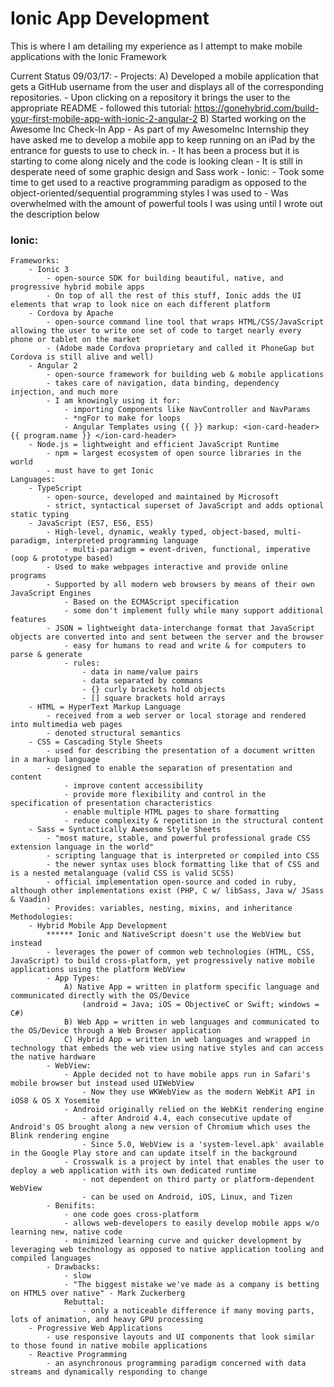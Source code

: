 # Ionic App Development

This is where I am detailing my experience as I attempt to make mobile applications with the Ionic Framework

Current Status 09/03/17:
	- Projects:
		A) Developed a mobile application that gets a GitHub username from the user and displays all of the corresponding repositories.
			- Upon clicking on a repository it brings the user to the appropriate README
			- followed this tutorial: https://gonehybrid.com/build-your-first-mobile-app-with-ionic-2-angular-2
		B) Started working on the Awesome Inc Check-In App
			- As part of my AwesomeInc Internship they have asked me to develop a mobile app to keep running on an iPad by the entrance for guests to use to check in.
			- It has been a process but it is starting to come along nicely and the code is looking clean
			- It is still in desperate need of some graphic design and Sass work
	- Ionic:
		- Took some time to get used to a reactive programming paradigm as opposed to the object-oriented/sequential programming styles I was used to
		- Was overwhelmed with the amount of powerful tools I was using until I wrote out the description below

### Ionic:

	Frameworks:
		- Ionic 3
			- open-source SDK for building beautiful, native, and progressive hybrid mobile apps
			- On top of all the rest of this stuff, Ionic adds the UI elements that wrap to look nice on each different platform
		- Cordova by Apache
			- open-source command line tool that wraps HTML/CSS/JavaScript allowing the user to write one set of code to target nearly every phone or tablet on the market
			- (Adobe made Cordova proprietary and called it PhoneGap but Cordova is still alive and well)
		- Angular 2
			- open-source framework for building web & mobile applications
			- takes care of navigation, data binding, dependency injection, and much more
			- I am knowingly using it for:
				- importing Components like NavController and NavParams
				- *ngFor to make for loops
				- Angular Templates using {{ }} markup: <ion-card-header> {{ program.name }} </ion-card-header>
		- Node.js = lightweight and efficient JavaScript Runtime
			- npm = largest ecosystem of open source libraries in the world
			- must have to get Ionic
	Languages:
		- TypeScript
			- open-source, developed and maintained by Microsoft
			- strict, syntactical superset of JavaScript and adds optional static typing
		- JavaScript (ES7, ES6, ES5)
			- High-level, dynamic, weakly typed, object-based, multi-paradigm, interpreted programming language
				- multi-paradigm = event-driven, functional, imperative (oop & prototype based)
			- Used to make webpages interactive and provide online programs
			- Supported by all modern web browsers by means of their own JavaScript Engines
				- Based on the ECMAScript specification
				- some don't implement fully while many support additional features
			- JSON = lightweight data-interchange format that JavaScript objects are converted into and sent between the server and the browser
				- easy for humans to read and write & for computers to parse & generate
				- rules:
					- data in name/value pairs
					- data separated by commans
					- {} curly brackets hold objects
					- [] square brackets hold arrays
		- HTML = HyperText Markup Language
			- received from a web server or local storage and rendered into multimedia web pages
			- denoted structural semantics
		- CSS = Cascading Style Sheets
			- used for describing the presentation of a document written in a markup language
			- designed to enable the separation of presentation and content
				- improve content accessibility
				- provide more flexibility and control in the specification of presentation characteristics
				- enable multiple HTML pages to share formatting
				- reduce complexity & repetition in the structural content
		- Sass = Syntactically Awesome Style Sheets
			- "most mature, stable, and powerful professional grade CSS extension language in the world"
			- scripting language that is interpreted or compiled into CSS
			- the newer syntax uses block formatting like that of CSS and is a nested metalanguage (valid CSS is valid SCSS)
			- official implementation open-source and coded in ruby, although other implementations exist (PHP, C w/ libSass, Java w/ JSass & Vaadin)
			- Provides: variables, nesting, mixins, and inheritance
	Methodologies:
		- Hybrid Mobile App Development
			****** Ionic and NativeScript doesn't use the WebView but instead
			- leverages the power of common web technologies (HTML, CSS, JavaScript) to build cross-platform, yet progressively native mobile applications using the platform WebView
			- App Types:
				A) Native App = written in platform specific language and communicated directly with the OS/Device
					(android = Java; iOS = ObjectiveC or Swift; windows = C#)
				B) Web App = written in web languages and communicated to the OS/Device through a Web Browser application
				C) Hybrid App = written in web languages and wrapped in technology that embeds the web view using native styles and can access the native hardware
			- WebView:
				- Apple decided not to have mobile apps run in Safari's mobile browser but instead used UIWebView
					- Now they use WKWebView as the modern WebKit API in iOS8 & OS X Yosemite
				- Android originally relied on the WebKit rendering engine
					- after Android 4.4, each consecutive update of Android's OS brought along a new version of Chromium which uses the Blink rendering engine
					- Since 5.0, WebView is a 'system-level.apk' available in the Google Play store and can update itself in the background
				- Crosswalk is a project by intel that enables the user to deploy a web application with its own dedicated runtime
					- not dependent on third party or platform-dependent WebView
					- can be used on Android, iOS, Linux, and Tizen
			- Benifits:
				- one code goes cross-platform
				- allows web-developers to easily develop mobile apps w/o learning new, native code
				- minimized learning curve and quicker development by leveraging web technology as opposed to native application tooling and compiled languages
			- Drawbacks:
				- slow
				- "The biggest mistake we've made as a company is betting on HTML5 over native" - Mark Zuckerberg
				Rebuttal:
					- only a noticeable difference if many moving parts, lots of animation, and heavy GPU processing
		- Progressive Web Applications
			- use responsive layouts and UI components that look similar to those found in native mobile applications
		- Reactive Programming
			- an asynchronous programming paradigm concerned with data streams and dynamically responding to change